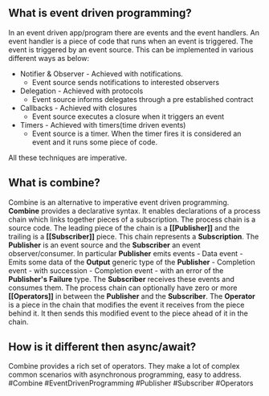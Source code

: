 ## What is event driven programming?
In an event driven app/program there are events and the event handlers. 
An event handler is a piece of code that runs when an event is triggered.
The event is triggered by an event source.
This can be implemented in various different ways as below:
- Notifier & Observer - Achieved with notifications.
	- Event source sends notifications to interested observers
- Delegation - Achieved with protocols
	- Event source informs delegates through a pre established contract
- Callbacks - Achieved with closures
	- Event source executes a closure when it triggers an event
- Timers - Achieved with timers(time driven events)
	- Event source is a timer. When the timer fires it is considered an event and it runs some piece of code.

All these techniques are imperative.

## What is combine?
Combine is an alternative to imperative event driven programming.
**Combine** provides a declarative syntax.
It enables declarations of a process chain which links together pieces of a subscription.
The process chain is a source code.
The leading piece of the chain is a **[[Publisher]]** and the trailing is a **[[Subscriber]]** piece.
This chain represents a **Subscription**.
The **Publisher** is an event source and the **Subscriber** an event observer/consumer.
In particular **Publisher** emits events
	- Data event - Emits some data of the **Output** generic type of the **Publisher**
	- Completion event - with succession
	- Completion event - with an error of the **Publisher's** **Failure** type.
The **Subscriber** receives these events and consumes them.
The process chain can optionally have zero or more **[[Operators]]** in between the **Publisher** and the **Subscriber**.
The **Operator** is a piece in the chain that modifies the event it receives from the piece behind it.
It then sends this modified event to the piece ahead of it in the chain.

## How is it different then async/await?
Combine provides a rich set of operators.
They make a lot of complex common scenarios with asynchronous programming, easy to address.
#Combine #EventDrivenProgramming #Publisher #Subscriber #Operators
